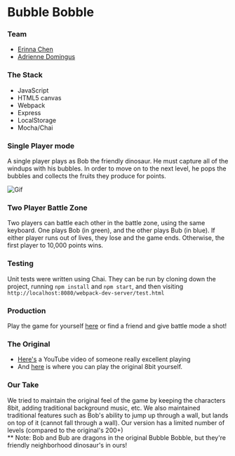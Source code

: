 # Bubble Bobble

### Team

* [Erinna Chen](https://github.com/erinnachen)
* [Adrienne Domingus](https://github.com/adriennedomingus)

### The Stack

* JavaScript
* HTML5 canvas
* Webpack
* Express
* LocalStorage
* Mocha/Chai

### Single Player mode

A single player plays as Bob the friendly dinosaur. He must capture all of the windups with his bubbles. In order to move on to the next level, he pops the bubbles and collects the fruits they produce for points.

![Gif](http://g.recordit.co/u35EwWHzXw.gif)

### Two Player Battle Zone

Two players can battle each other in the battle zone, using the same keyboard. One plays Bob (in green), and the other plays Bub (in blue). If either player runs out of lives, they lose and the game ends. Otherwise, the first player to 10,000 points wins.

### Testing

Unit tests were written using Chai. They can be run by cloning down the project, running `npm install` and `npm start`, and then visiting `http://localhost:8080/webpack-dev-server/test.html`

### Production

Play the game for yourself [here](http://bubble-bobble-redux.herokuapp.com/) or find a friend and give battle mode a shot!

### The Original
* [Here's](https://www.youtube.com/watch?v=O49OgQ_kogw&t=1m2s) a YouTube video of someone really excellent playing
* And [here](http://www.8bbit.com/play/bubble-bobble/156) is where you can play the original 8bit yourself.

### Our Take

We tried to maintain the original feel of the game by keeping the characters 8bit, adding traditional background music, etc. We also maintained traditional features such as Bob's ability to jump up through a wall, but lands on top of it (cannot fall through a wall). Our version has a limited number of levels (compared to the original's 200+)   
  ** Note: Bob and Bub are dragons in the original Bubble Bobble, but they're friendly neighborhood dinosaur's in ours!
